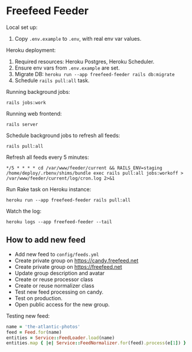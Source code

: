 # Freefeed Feeder

Local set up:

1. Copy `.env.example` to `.env`, with real env var values.

Heroku deployment:

1. Required resources: Heroku Postgres, Heroku Scheduler.
2. Ensure env vars from `.env.example` are set.
3. Migrate DB: `heroku run --app freefeed-feeder rails db:migrate`
4. Schedule `rails pull:all` task.

Running background jobs:

    rails jobs:work

Running web frontend:

    rails server

Schedule background jobs to refresh all feeds:

    rails pull:all

Refresh all feeds every 5 minutes:

```
*/5 * * * * cd /var/www/feeder/current && RAILS_ENV=staging /home/deploy/.rbenv/shims/bundle exec rails pull:all jobs:workoff > /var/www/feeder/current/log/cron.log 2>&1
```

Run Rake task on Heroku instance:

```
heroku run --app freefeed-feeder rails pull:all
```

Watch the log:

```
heroku logs --app freefeed-feeder --tail
```

## How to add new feed

- Add new feed to `config/feeds.yml`
- Create private group on https://candy.freefeed.net
- Create private group on https://freefeed.net
- Update group description and avatar
- Create or reuse processor class
- Create or reuse normalizer class
- Test new feed processing on candy.
- Test on production.
- Open public access for the new group.

Testing new feed:

``` ruby
name = 'the-atlantic-photos'
feed = Feed.for(name)
entities = Service::FeedLoader.load(name)
entities.map { |e| Service::FeedNormalizer.for(feed).process(e[1]) }
```
